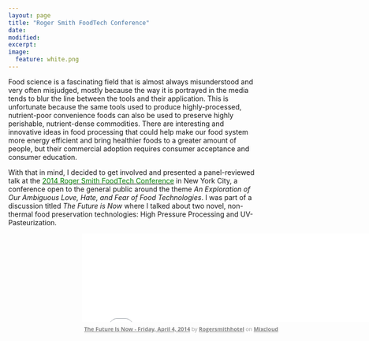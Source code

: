 ```yaml
---
layout: page
title: "Roger Smith FoodTech Conference"
date: 
modified:
excerpt:
image:
  feature: white.png
---
```

Food science is a fascinating field that is almost always misunderstood and very often misjudged, mostly because the way it is portrayed in the media tends to blur the line between the tools and their application. This is unfortunate because the same tools used to produce highly-processed, nutrient-poor convenience foods can also be used to preserve highly perishable, nutrient-dense commodities. There are interesting and innovative ideas in food processing that could help make our food system more energy efficient and bring healthier foods to a greater amount of people, but their commercial adoption requires consumer acceptance and consumer education. 

With that in mind, I decided to get involved and presented a panel-reviewed talk at the [<span style="color:green">2014 Roger Smith FoodTech Conference</span>](http://www.thefoodconference.com) in New York City, a conference open to the general public around the theme *An Exploration of Our Ambiguous Love, Hate, and Fear of Food Technologies*. I was part of a discussion titled *The Future is Now* where I talked about two novel, non-thermal food preservation technologies: High Pressure Processing and UV-Pasteurization.  

<div id="contentframe" style="position:relative; top: 0px; left: 150px;"> 
<iframe width="660" height="180" src="//www.mixcloud.com/widget/iframe/?feed=http%3A%2F%2Fwww.mixcloud.com%2Frogersmithhotel%2Fthe-future-is-now-friday-april-4-2014%2F&amp;embed_uuid=e41efdc0-979e-436a-a07b-4e04c61c3f0f&amp;replace=0&amp;hide_cover=1&amp;embed_type=widget_standard&amp;hide_tracklist=1" frameborder="0"></iframe><div style="clear: both; height: 3px; width: 652px;"></div><p style="display: block; font-size: 11px; font-family: 'Open Sans', Helvetica, Arial, sans-serif; margin: 0px; padding: 3px 4px; color: rgb(153, 153, 153); width: 652px;"><a href="http://www.mixcloud.com/rogersmithhotel/the-future-is-now-friday-april-4-2014/?utm_source=widget&amp;amp;utm_medium=web&amp;amp;utm_campaign=base_links&amp;amp;utm_term=resource_link" target="_blank" style="color:#808080; font-weight:bold;">The Future Is Now - Friday, April 4, 2014</a><span> by </span><a href="http://www.mixcloud.com/rogersmithhotel/?utm_source=widget&amp;amp;utm_medium=web&amp;amp;utm_campaign=base_links&amp;amp;utm_term=profile_link" target="_blank" style="color:#808080; font-weight:bold;">Rogersmithhotel</a><span> on </span><a href="http://www.mixcloud.com/?utm_source=widget&amp;utm_medium=web&amp;utm_campaign=base_links&amp;utm_term=homepage_link" target="_blank" style="color:#808080; font-weight:bold;"> Mixcloud</a></p><div style="clear: both; height: 3px; width: 652px;"></div></div>

